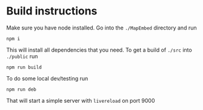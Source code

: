 # Build instructions

Make sure you have node installed. Go into the `./MapEmbed` directory and run

```
npm i
```

This will install all dependencies that you need. To get a build of `./src` into `./public` run

```
npm run build
```

To do some local dev/testing run

```
npm run deb
```

That will start a simple server with `livereload` on port 9000
